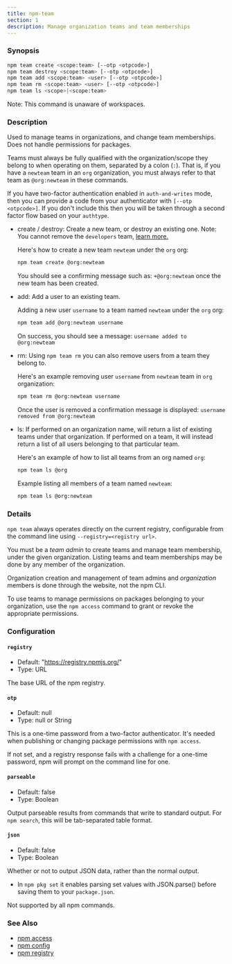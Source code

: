 ```yaml
---
title: npm-team
section: 1
description: Manage organization teams and team memberships
---
```


### Synopsis

```bash
npm team create <scope:team> [--otp <otpcode>]
npm team destroy <scope:team> [--otp <otpcode>]
npm team add <scope:team> <user> [--otp <otpcode>]
npm team rm <scope:team> <user> [--otp <otpcode>]
npm team ls <scope>|<scope:team>
```

Note: This command is unaware of workspaces.

### Description

Used to manage teams in organizations, and change team memberships.
Does not handle permissions for packages.

Teams must always be fully qualified with the organization/scope they belong to when operating on them, separated by a colon (`:`).
That is, if you have a `newteam` team in an `org` organization, you must always refer to that team as `@org:newteam` in these commands.

If you have two-factor authentication enabled in `auth-and-writes` mode, then you can provide a code from your authenticator with `[--otp <otpcode>]`.
If you don't include this then you will be taken through a second factor flow based on your `authtype`.

* create / destroy:
  Create a new team, or destroy an existing one.
  Note: You cannot remove the `developers` team, [learn more.](https://docs.npmjs.com/about-developers-team)

  Here's how to create a new team `newteam` under the `org` org:

  ```bash
  npm team create @org:newteam
  ```

  You should see a confirming message such as: `+@org:newteam` once the new team has been created.

* add:
  Add a user to an existing team.

  Adding a new user `username` to a team named `newteam` under the `org` org:

  ```bash
  npm team add @org:newteam username
  ```

  On success, you should see a message: `username added to @org:newteam`

* rm:
  Using `npm team rm` you can also remove users from a team they belong to.

  Here's an example removing user `username` from `newteam` team in `org` organization:

  ```bash
  npm team rm @org:newteam username
  ```

  Once the user is removed a confirmation message is displayed:
  `username removed from @org:newteam`

* ls:
  If performed on an organization name, will return a list of existing teams under that organization.
  If performed on a team, it will instead return a list of all users belonging to that particular team.

  Here's an example of how to list all teams from an org named `org`:

  ```bash
  npm team ls @org
  ```

  Example listing all members of a team named `newteam`:

  ```bash
  npm team ls @org:newteam
  ```

### Details

`npm team` always operates directly on the current registry, configurable from the command line using `--registry=<registry url>`.

You must be a *team admin* to create teams and manage team membership, under the given organization.
Listing teams and team memberships may be done by any member of the organization.

Organization creation and management of team admins and *organization* members is done through the website, not the npm CLI.

To use teams to manage permissions on packages belonging to your organization, use the `npm access` command to grant or revoke the appropriate permissions.

### Configuration

#### `registry`

* Default: "https://registry.npmjs.org/"
* Type: URL

The base URL of the npm registry.



#### `otp`

* Default: null
* Type: null or String

This is a one-time password from a two-factor authenticator. It's
needed when publishing or changing package permissions with `npm
access`.

If not set, and a registry response fails with a challenge for a
one-time password, npm will prompt on the command line for one.



#### `parseable`

* Default: false
* Type: Boolean

Output parseable results from commands that write to standard output.
For `npm search`, this will be tab-separated table format.



#### `json`

* Default: false
* Type: Boolean

Whether or not to output JSON data, rather than the normal output.

* In `npm pkg set` it enables parsing set values with JSON.parse()
  before saving them to your `package.json`.

Not supported by all npm commands.



### See Also

* [npm access](/commands/npm-access)
* [npm config](/commands/npm-config)
* [npm registry](/using-npm/registry)
